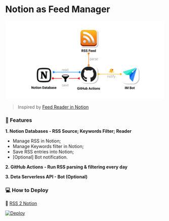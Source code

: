 # Notion as Feed Manager

![](./frame.png)

> Inspired by [Feed Reader in Notion](https://github.com/ravgeetdhillon/notion-feeder)

### 🚀 Features

**1. Notion Databases - RSS Source; Keywords Filter; Reader**

- Manage RSS in Notion;
- Manage Keywords filter in Notion;
- Save RSS entries into Notion;
- [Optional] Bot notification.

**2. GitHub Actions - Run RSS parsing & filtering every day**

**3. Deta Serverless API - Bot (Optional)**

### 💻 How to Deploy

📝 [RSS 2 Notion](https://note.cybrain.xyz/RSS-2-Notion-8c6df22c1f6745349693356dcc0c689a)

[![Deploy](https://button.deta.dev/1/svg)](https://go.deta.dev/deploy?repo=https://github.com/rainyear/chuandashi.cybrain.xyz)

